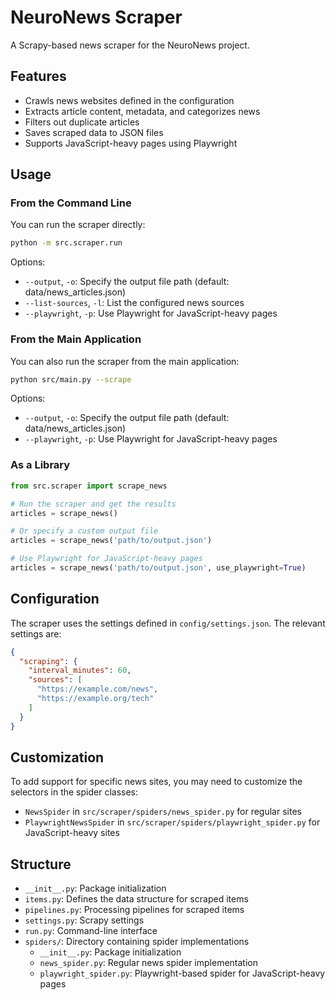 # NeuroNews Scraper

A Scrapy-based news scraper for the NeuroNews project.

## Features

- Crawls news websites defined in the configuration
- Extracts article content, metadata, and categorizes news
- Filters out duplicate articles
- Saves scraped data to JSON files
- Supports JavaScript-heavy pages using Playwright

## Usage

### From the Command Line

You can run the scraper directly:

```bash
python -m src.scraper.run
```

Options:
- `--output`, `-o`: Specify the output file path (default: data/news_articles.json)
- `--list-sources`, `-l`: List the configured news sources
- `--playwright`, `-p`: Use Playwright for JavaScript-heavy pages

### From the Main Application

You can also run the scraper from the main application:

```bash
python src/main.py --scrape
```

Options:
- `--output`, `-o`: Specify the output file path (default: data/news_articles.json)
- `--playwright`, `-p`: Use Playwright for JavaScript-heavy pages

### As a Library

```python
from src.scraper import scrape_news

# Run the scraper and get the results
articles = scrape_news()

# Or specify a custom output file
articles = scrape_news('path/to/output.json')

# Use Playwright for JavaScript-heavy pages
articles = scrape_news('path/to/output.json', use_playwright=True)
```

## Configuration

The scraper uses the settings defined in `config/settings.json`. The relevant settings are:

```json
{
  "scraping": {
    "interval_minutes": 60,
    "sources": [
      "https://example.com/news",
      "https://example.org/tech"
    ]
  }
}
```

## Customization

To add support for specific news sites, you may need to customize the selectors in the spider classes:
- `NewsSpider` in `src/scraper/spiders/news_spider.py` for regular sites
- `PlaywrightNewsSpider` in `src/scraper/spiders/playwright_spider.py` for JavaScript-heavy sites

## Structure

- `__init__.py`: Package initialization
- `items.py`: Defines the data structure for scraped items
- `pipelines.py`: Processing pipelines for scraped items
- `settings.py`: Scrapy settings
- `run.py`: Command-line interface
- `spiders/`: Directory containing spider implementations
  - `__init__.py`: Package initialization
  - `news_spider.py`: Regular news spider implementation
  - `playwright_spider.py`: Playwright-based spider for JavaScript-heavy pages
